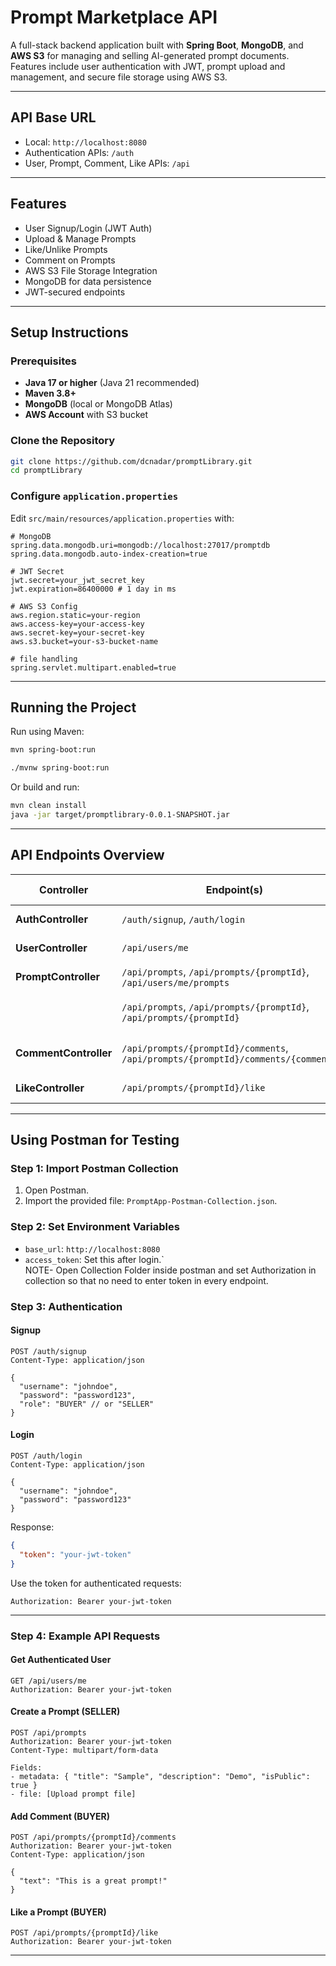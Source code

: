 # Prompt Marketplace API

A full-stack backend application built with **Spring Boot**, **MongoDB**, and **AWS S3** for managing and selling AI-generated prompt documents. Features include user authentication with JWT, prompt upload and management, and secure file storage using AWS S3.

---

## API Base URL

- Local: `http://localhost:8080`
- Authentication APIs: `/auth`
- User, Prompt, Comment, Like APIs: `/api`

---

## Features

- User Signup/Login (JWT Auth)
- Upload & Manage Prompts
- Like/Unlike Prompts
- Comment on Prompts
- AWS S3 File Storage Integration
- MongoDB for data persistence
- JWT-secured endpoints

---

## Setup Instructions

### Prerequisites

- **Java 17 or higher** (Java 21 recommended)
- **Maven 3.8+**
- **MongoDB** (local or MongoDB Atlas)
- **AWS Account** with S3 bucket

### Clone the Repository

```bash
git clone https://github.com/dcnadar/promptLibrary.git
cd promptLibrary
```

### Configure `application.properties`

Edit `src/main/resources/application.properties` with:

```properties
# MongoDB
spring.data.mongodb.uri=mongodb://localhost:27017/promptdb
spring.data.mongodb.auto-index-creation=true

# JWT Secret
jwt.secret=your_jwt_secret_key
jwt.expiration=86400000 # 1 day in ms

# AWS S3 Config
aws.region.static=your-region
aws.access-key=your-access-key
aws.secret-key=your-secret-key
aws.s3.bucket=your-s3-bucket-name

# file handling
spring.servlet.multipart.enabled=true
```

---

## Running the Project

Run using Maven:

```bash
mvn spring-boot:run

./mvnw spring-boot:run
```

Or build and run:

```bash
mvn clean install
java -jar target/promptlibrary-0.0.1-SNAPSHOT.jar
```

---

## API Endpoints Overview

| Controller            | Endpoint(s)                                                                        | Method(s)         | Auth Required |
| --------------------- | ---------------------------------------------------------------------------------- | ----------------- | ------------- |
| **AuthController**    | `/auth/signup`, `/auth/login`                                                      | POST              | No Token      |
| **UserController**    | `/api/users/me`                                                                    | GET, PUT          | JWT Token     |
| **PromptController**  | `/api/prompts`, `/api/prompts/{promptId}`, `/api/users/me/prompts`                 | GET               | JWT Token     |
|                       | `/api/prompts`, `/api/prompts/{promptId}`, `/api/prompts/{promptId}`               | POST, PUT, DELETE | JWT Token     |
| **CommentController** | `/api/prompts/{promptId}/comments`, `/api/prompts/{promptId}/comments/{commentId}` | POST, GET, DELETE | JWT Token     |
| **LikeController**    | `/api/prompts/{promptId}/like`                                                     | POST, DELETE      | JWT Token     |

---

## Using Postman for Testing

### Step 1: Import Postman Collection

1. Open Postman.
2. Import the provided file: `PromptApp-Postman-Collection.json`.

### Step 2: Set Environment Variables

- `base_url`: `http://localhost:8080`
- `access_token`: Set this after login.`  
  NOTE- Open Collection Folder inside postman and set Authorization in collection so that no need to enter token in every endpoint.

### Step 3: Authentication

#### Signup

```http
POST /auth/signup
Content-Type: application/json

{
  "username": "johndoe",
  "password": "password123",
  "role": "BUYER" // or "SELLER"
}
```

#### Login

```http
POST /auth/login
Content-Type: application/json

{
  "username": "johndoe",
  "password": "password123"
}
```

Response:

```json
{
  "token": "your-jwt-token"
}
```

Use the token for authenticated requests:

```
Authorization: Bearer your-jwt-token
```

---

### Step 4: Example API Requests

#### Get Authenticated User

```http
GET /api/users/me
Authorization: Bearer your-jwt-token
```

#### Create a Prompt (SELLER)

```http
POST /api/prompts
Authorization: Bearer your-jwt-token
Content-Type: multipart/form-data

Fields:
- metadata: { "title": "Sample", "description": "Demo", "isPublic": true }
- file: [Upload prompt file]
```

#### Add Comment (BUYER)

```http
POST /api/prompts/{promptId}/comments
Authorization: Bearer your-jwt-token
Content-Type: application/json

{
  "text": "This is a great prompt!"
}
```

#### Like a Prompt (BUYER)

```http
POST /api/prompts/{promptId}/like
Authorization: Bearer your-jwt-token
```

---
